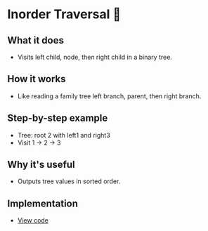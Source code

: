 # Inorder Traversal 📖

## What it does
- Visits left child, node, then right child in a binary tree.

## How it works
- Like reading a family tree left branch, parent, then right branch.

## Step-by-step example
- Tree: root 2 with left1 and right3
- Visit 1 → 2 → 3

## Why it's useful
- Outputs tree values in sorted order.

## Implementation
- [View code](../algorithms/inorder_traversal.py)
